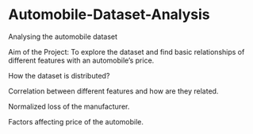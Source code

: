 # Automobile-Dataset-Analysis
Analysing the automobile dataset

Aim of the Project: To explore the dataset and find basic relationships of different features with an automobile’s price.


How the dataset is distributed?

Correlation between different features and how are they related.

Normalized loss of the manufacturer.

Factors affecting price of the automobile.
